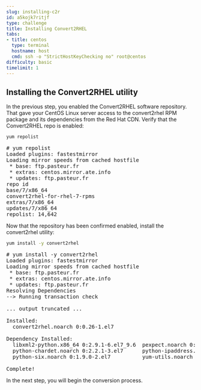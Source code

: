 ```yaml
---
slug: installing-c2r
id: a5kojk7ritjf
type: challenge
title: Installing Convert2RHEL
tabs:
- title: centos
  type: terminal
  hostname: host
  cmd: ssh -o "StrictHostKeyChecking no" root@centos
difficulty: basic
timelimit: 1
---
```


## Installing the Convert2RHEL utility

In the previous step, you enabled the Convert2RHEL software repository. That gave your CentOS Linux server access to the convert2rhel RPM package and its dependencies from the Red Hat CDN. Verify that the Convert2RHEL repo is enabled:

```bash
yum repolist

```

<pre class='file'>
# yum repolist
Loaded plugins: fastestmirror
Loading mirror speeds from cached hostfile
 * base: ftp.pasteur.fr
 * extras: centos.mirror.ate.info
 * updates: ftp.pasteur.fr
repo id                                                                                   repo name                                                                          status
base/7/x86_64                                                                             CentOS-7 - Base                                                                    10,072
convert2rhel-for-rhel-7-rpms                                                              Convert2RHEL for OS 7                                                                   5
extras/7/x86_64                                                                           CentOS-7 - Extras                                                                     512
updates/7/x86_64                                                                          CentOS-7 - Updates                                                                  4,053
repolist: 14,642
</pre>

Now that the repository has been confirmed enabled, install the convert2rhel utility:

```bash
yum install -y convert2rhel

```

<pre class='file'>
# yum install -y convert2rhel
Loaded plugins: fastestmirror
Loading mirror speeds from cached hostfile
 * base: ftp.pasteur.fr
 * extras: centos.mirror.ate.info
 * updates: ftp.pasteur.fr
Resolving Dependencies
--> Running transaction check

... output truncated ...

Installed:
  convert2rhel.noarch 0:0.26-1.el7

Dependency Installed:
  libxml2-python.x86_64 0:2.9.1-6.el7_9.6  pexpect.noarch 0:2.3-11.el7             python-backports.x86_64 0:1.0-8.el7  python-backports-ssl_match_hostname.noarch 0:3.5.0.1-1.el7
  python-chardet.noarch 0:2.2.1-3.el7      python-ipaddress.noarch 0:1.0.16-2.el7  python-kitchen.noarch 0:1.1.1-5.el7  python-setuptools.noarch 0:0.9.8-7.el7
  python-six.noarch 0:1.9.0-2.el7          yum-utils.noarch 0:1.1.31-54.el7_8

Complete!
</pre>

In the next step, you will begin the conversion process.
